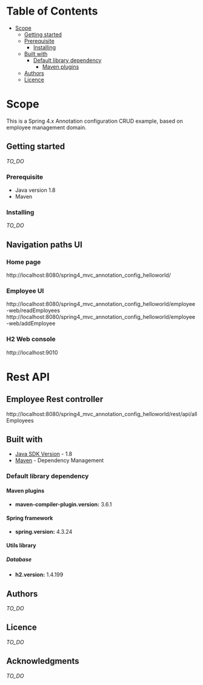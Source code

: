 # Table of Contents

* [Scope](#scope)
  * [Getting started](#getting-started)
  * [Prerequisite](#prerequisite)
    * [Installing](#installing)
  * [Built with](#built-with)
    * [Default library dependency](#default-library-dependency)
      * [Maven plugins](#maven-plugins)
  * [Authors](#authors)  
  * [Licence](#licence)

# Scope

This is a Spring 4.x Annotation configuration CRUD example, based on employee management domain.  

## Getting started
*TO_DO*

### Prerequisite
* Java version 1.8
* Maven 

### Installing
*TO_DO*

## Navigation paths UI

### Home page
http://localhost:8080/spring4_mvc_annotation_config_helloworld/

### Employee UI  
http://localhost:8080/spring4_mvc_annotation_config_helloworld/employee-web/readEmployees   
http://localhost:8080/spring4_mvc_annotation_config_helloworld/employee-web/addEmployee  

### H2 Web console
http://localhost:9010


# Rest API
## Employee Rest controller

http://localhost:8080/spring4_mvc_annotation_config_helloworld/rest/api/allEmployees


## Built with
* [Java SDK Version](http://www.oracle.com/technetwork/java/javase/downloads/index.html) - 1.8
* [Maven](https://maven.apache.org/) - Dependency Management

### Default library dependency

#### Maven plugins
* **maven-compiler-plugin.version:** 3.6.1

#### Spring framework
* **spring.version:** 4.3.24


#### Utils library

##### Database
* **h2.version:** 1.4.199


## Authors
*TO_DO*

## Licence
*TO_DO*

## Acknowledgments
*TO_DO*

